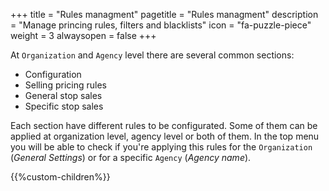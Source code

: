 +++
title = "Rules managment"
pagetitle = "Rules managment"
description = "Manage princing rules, filters and blacklists"
icon = "fa-puzzle-piece"
weight = 3
alwaysopen = false
+++

At ``Organization`` and ``Agency`` level there are several common sections:

* Configuration
* Selling pricing rules
* General stop sales
* Specific stop sales

Each section have different rules to be configurated. Some of them can be applied at organization level, agency level or both of them. In the top menu you will be able to check if you're applying this rules for the ``Organization`` (*General Settings*) or for a specific `Agency` (*Agency name*).

{{%custom-children%}}